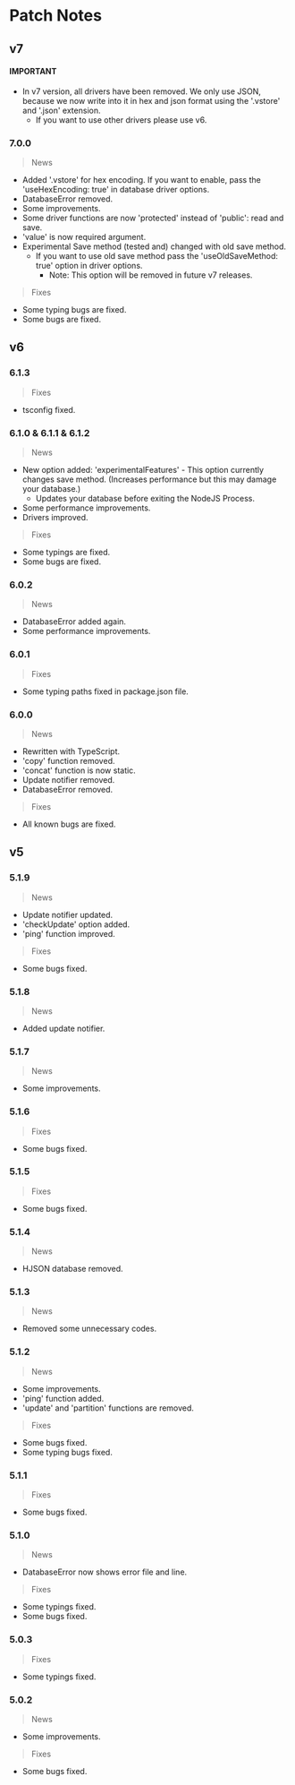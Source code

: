 # Patch Notes

## v7
#### IMPORTANT
- In v7 version, all drivers have been removed. We only use JSON, because we now write into it in hex and json format using the '.vstore' and '.json' extension.
  * If you want to use other drivers please use v6.

### 7.0.0
> News
- Added '.vstore' for hex encoding. If you want to enable, pass the 'useHexEncoding: true' in database driver options.
- DatabaseError removed.
- Some improvements.
- Some driver functions are now 'protected' instead of 'public': read and save.
- 'value' is now required argument.
- Experimental Save method (tested and) changed with old save method.
  * If you want to use old save method pass the 'useOldSaveMethod: true' option in driver options.
    * Note: This option will be removed in future v7 releases.
> Fixes
- Some typing bugs are fixed.
- Some bugs are fixed.

## v6

### 6.1.3
> Fixes
- tsconfig fixed.

### 6.1.0 & 6.1.1 & 6.1.2
> News
- New option added: 'experimentalFeatures' - This option currently changes save method. (Increases performance but this may damage your database.)
  * Updates your database before exiting the NodeJS Process.
- Some performance improvements.
- Drivers improved.
> Fixes
- Some typings are fixed.
- Some bugs are fixed.

### 6.0.2
> News
- DatabaseError added again.
- Some performance improvements.

### 6.0.1
> Fixes
- Some typing paths fixed in package.json file.

### 6.0.0
> News
- Rewritten with TypeScript.
- 'copy' function removed.
- 'concat' function is now static.
- Update notifier removed.
- DatabaseError removed.
> Fixes
- All known bugs are fixed.

## v5

### 5.1.9
> News
- Update notifier updated.
- 'checkUpdate' option added.
- 'ping' function improved.
> Fixes
- Some bugs fixed.

### 5.1.8
> News
- Added update notifier.

### 5.1.7
> News
- Some improvements.

### 5.1.6
> Fixes
- Some bugs fixed.

### 5.1.5 
> Fixes
- Some bugs fixed.

### 5.1.4
> News
- HJSON database removed.

### 5.1.3
> News
- Removed some unnecessary codes.
 
### 5.1.2
> News
- Some improvements.
- 'ping' function added.
- 'update' and 'partition' functions are removed.
> Fixes
- Some bugs fixed.
- Some typing bugs fixed.

### 5.1.1
> Fixes
- Some bugs fixed.

### 5.1.0
> News
- DatabaseError now shows error file and line.
> Fixes
- Some typings fixed.
- Some bugs fixed.

### 5.0.3
> Fixes
- Some typings fixed.

### 5.0.2
> News
- Some improvements.
> Fixes
- Some bugs fixed.